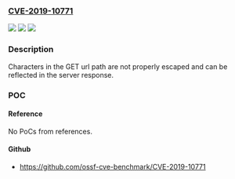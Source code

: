 ### [CVE-2019-10771](https://cve.mitre.org/cgi-bin/cvename.cgi?name=CVE-2019-10771)
![](https://img.shields.io/static/v1?label=Product&message=iobroker.web&color=blue)
![](https://img.shields.io/static/v1?label=Version&message=n%2Fa&color=blue)
![](https://img.shields.io/static/v1?label=Vulnerability&message=Cross-site%20Scripting%20(XSS)&color=brighgreen)

### Description

Characters in the GET url path are not properly escaped and can be reflected in the server response.

### POC

#### Reference
No PoCs from references.

#### Github
- https://github.com/ossf-cve-benchmark/CVE-2019-10771

